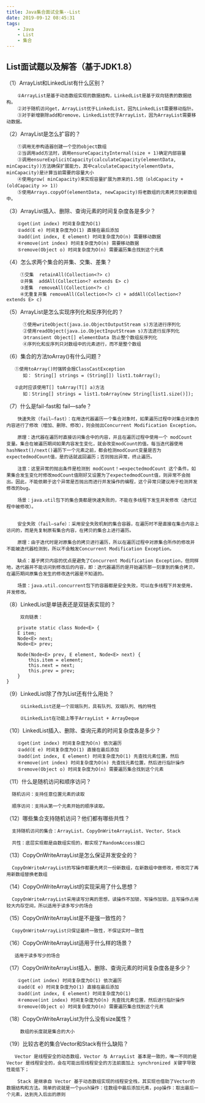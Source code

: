 ```yaml
---
title: Java集合面试全集--List
date: 2019-09-12 08:45:31 
tags: 
    - Java 
    - List
    - 集合
---
```


## List面试题以及解答（基于JDK1.8） ##

（1）ArrayList和LinkedList有什么区别？
     
 		
        ①ArrayList是基于动态数组实现的数据结构，LinkedList是基于双向链表的数据结构。
        ②对于随机访问get，ArrayList优于LinkedList，因为LinkedList需要移动指针。
      	③对于新增删除add和remove，LinkedList优于ArrayList，因为ArrayList需要移动数据。

（2）ArrayList是怎么扩容的？

        ①调用无参构造器创建一个空的object数组
        ②当调用add方法时，调用ensureCapacityInternal(size + 1)确定内部容量
		③调用ensureExplicitCapacity(calculateCapacity(elementData, minCapacity))方法确保扩展能力，其中calculateCapacity(elementData, minCapacity)是计算当前需要的容量大小
		④使用grow( minCapacity)来实现容量扩展为原来的1.5倍（oldCapacity + (oldCapacity >> 1)）	
        ⑤使用Arrays.copyOf(elementData, newCapacity)将老数组的元素拷贝到新数组中。
		
		
（3）ArrayList插入、删除、查询元素的时间复杂度各是多少？
    
        ①get(int index) 时间复杂度为O(1)
		②add(E e) 时间复杂度为O(1) 直接在最后添加
        ③add(int index, E element) 时间复杂度为O(n) 需要移动数据
		④remove(int index) 时间复杂度为O(n) 需要移动数据 
        ⑤remove(Object o) 时间复杂度为O(n) 需要遍历集合找到这个元素
     
       

（4）怎么求两个集合的并集、交集、差集？
        
         ①交集  retainAll(Collection<?> c)  
         ②并集  addAll(Collection<? extends E> c)
         ③差集  removeAll(Collection<?> c)
         ④无重复并集 removeAll(Collection<?> c) + addAll(Collection<? extends E> c)

（5）ArrayList是怎么实现序列化和反序列化的？
         
          ①使用writeObject(java.io.ObjectOutputStream s)方法进行序列化
		  ②使用readObject(java.io.ObjectInputStream s)方法进行反序列化
          ③transient Object[] elementData 防止整个数组反序列化
          ④序列化和反序列只对数组中的元素进行，而不是整个数组
    


（6）集合的方法toArray()有什么问题？
        
       ①使用toArray()时强转会报ClassCastException
          如： String[] strings = (String[]) list1.toArray();

       ②此时应该使用T[] toArray(T[] a)方法
          如：String[] strings = list1.toArray(new String[list1.size()]);

（7）什么是fail-fast和 fail—safe？

        快速失败（fail—fast）：在用迭代器遍历一个集合对象时，如果遍历过程中对集合对象的内容进行了修改（增加、删除、修改），则会抛出Concurrent Modification Exception。

        原理：迭代器在遍历时直接访问集合中的内容，并且在遍历过程中使用一个 modCount 变量。集合在被遍历期间如果内容发生变化，就会改变modCount的值。每当迭代器使用hashNext()/next()遍历下一个元素之前，都会检测modCount变量是否为expectedmodCount值，是的话就返回遍历；否则抛出异常，终止遍历。

        注意：这里异常的抛出条件是检测到 modCount！=expectedmodCount 这个条件。如果集合发生变化时修改modCount值刚好又设置为了expectedmodCount值，则异常不会抛出。因此，不能依赖于这个异常是否抛出而进行并发操作的编程，这个异常只建议用于检测并发修改的bug。

        场景：java.util包下的集合类都是快速失败的，不能在多线程下发生并发修改（迭代过程中被修改）。


        安全失败（fail—safe）：采用安全失败机制的集合容器，在遍历时不是直接在集合内容上访问的，而是先复制原有集合内容，在拷贝的集合上进行遍历。
          
        原理：由于迭代时是对原集合的拷贝进行遍历，所以在遍历过程中对原集合所作的修改并不能被迭代器检测到，所以不会触发Concurrent Modification Exception。

		缺点：基于拷贝内容的优点是避免了Concurrent Modification Exception，但同样地，迭代器并不能访问到修改后的内容，即：迭代器遍历的是开始遍历那一刻拿到的集合拷贝，在遍历期间原集合发生的修改迭代器是不知道的。

        场景：java.util.concurrent包下的容器都是安全失败，可以在多线程下并发使用，并发修改。


（8）LinkedList是单链表还是双链表实现的？

         双向链表：

        private static class Node<E> {
        E item;
        Node<E> next;
        Node<E> prev;

        Node(Node<E> prev, E element, Node<E> next) {
            this.item = element;
            this.next = next;
            this.prev = prev;
        }
    }

（9）LinkedList除了作为List还有什么用处？

         ①LinkedList还是一个双端队列，具有队列、双端队列、栈的特性

         ②LinkedList在功能上等于ArrayList + ArrayDeque


（10）LinkedList插入、删除、查询元素的时间复杂度各是多少？

		①get(int index) 时间复杂度为O(n) 依次遍历
		②add(E e) 时间复杂度为O(1) 直接在最后添加
        ③add(int index, E element) 时间复杂度为O(1) 先查找元素位置，然后
		④remove(int index) 时间复杂度为O(n) 先查找元素位置，然后进行指针操作
        ⑤remove(Object o) 时间复杂度为O(n) 需要遍历集合找到这个元素


（11）什么是随机访问和顺序访问？
      
      随机访问：支持任意位置元素的读取
      
      顺序访问：支持从第一个元素开始的顺序读取。

（12）哪些集合支持随机访问？他们都有哪些共性？

      支持随机访问的集合：ArrayList、CopyOnWriteArrayList、Vector、Stack

      共性：底层实现都是由数组实现的，都实现了RandomAccess接口

（13）CopyOnWriteArrayList是怎么保证并发安全的？

      CopyOnWriteArrayList的写操作都要先拷贝一份新数组，在新数组中做修改，修改完了再用新数组替换老数组

（14）CopyOnWriteArrayList的实现采用了什么思想？

      CopyOnWriteArrayList采用读写分离的思想，读操作不加锁，写操作加锁，且写操作占用较大内存空间，所以适用于读多写少的场合

（15）CopyOnWriteArrayList是不是强一致性的？
      
      CopyOnWriteArrayList只保证最终一致性，不保证实时一致性

（16）CopyOnWriteArrayList适用于什么样的场景？
      
       适用于读多写少的场合

（17）CopyOnWriteArrayList插入、删除、查询元素的时间复杂度各是多少？
       
        ①get(int index) 时间复杂度为O(1) 依次遍历
		②add(E e) 时间复杂度为O(1) 直接在最后添加
        ③add(int index, E element) 时间复杂度为O(1) 
		④remove(int index) 时间复杂度为O(n) 先查找元素位置，然后进行指针操作
        ⑤remove(Object o) 时间复杂度为O(n) 需要遍历集合找到这个元素


（18）CopyOnWriteArrayList为什么没有size属性？
      
         数组的长度就是集合的大小

（19）比较古老的集合Vector和Stack有什么缺陷？
          
       Vector 是线程安全的动态数组，Vector 与 ArrayList 基本是一致的，唯一不同的是 Vector 是线程安全的，会在可能出现线程安全的方法前面加上 synchronized 关键字导致性能低下；

        Stack 是继承自 Vector 基于动态数组实现的线程安全栈，其实现也借助了Vector的数据结构和方法。简单的说就是一个push操作：往数组中最后添加元素，pop操作：取出最后一个元素，达到先入后出的原则